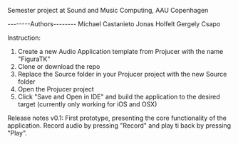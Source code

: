 Semester project at Sound and Music Computing, AAU Copenhagen

--------Authors--------
Michael Castanieto
Jonas Holfelt
Gergely Csapo


Instruction:
1. Create a new Audio Application template from Projucer with the name "FiguraTK"
2. Clone or download the repo
3. Replace the Source folder in your Projucer project with the new Source folder
4. Open the Projucer project
5. Click "Save and Open in IDE" and build the application to the desired target (currently only working for iOS and OSX)


Release notes v0.1:
First prototype, presenting the core functionality of the application.
Record audio by pressing "Record" and play ti back by pressing "Play".
